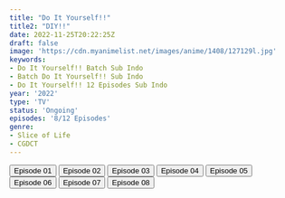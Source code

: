 ```yaml
---
title: "Do It Yourself!!"
title2: "DIY!!"
date: 2022-11-25T20:22:25Z
draft: false
image: 'https://cdn.myanimelist.net/images/anime/1408/127129l.jpg'
keywords:
- Do It Yourself!! Batch Sub Indo
- Batch Do It Yourself!! Sub Indo
- Do It Yourself!! 12 Episodes Sub Indo
year: '2022'
type: 'TV'
status: 'Ongoing'
episodes: '8/12 Episodes'
genre:
- Slice of Life
- CGDCT
---
```


<div class="d-g gg-5 gtc-r ai-c">
<button onclick="window.open('?arc=13lAgSUxHN_20221007/1/MP4/Kuramanime-DOYSELF-01-480p-Durandal','_blank')">Episode 01</button>
<button onclick="window.open('?arc=fr51Eck5mJ_20221018/2/MP4/Kuramanime-DOYSELF-02-480p-Durandal','_blank')">Episode 02</button>
<button onclick="window.open('?arc=Dv8kBahy6P_20221021/3/MP4/Kuramanime-DOYSELF-03-480p-Durandal','_blank')">Episode 03</button>
<button onclick="window.open('?arc=gYY5lZJG30_20221027/4/MP4/Kuramanime-DOYSELF-04-480p-Durandal','_blank')">Episode 04</button>
<button onclick="window.open('?arc=pHvn9XPuHB_20221104/5/MP4/Kuramanime-DOYSELF-05-480p-Durandal','_blank')">Episode 05</button>
<button onclick="window.open('?arc=qnM9nvhGIb_20221110/6/MP4/Kuramanime-DOYSELF-06-480p-Durandal','_blank')">Episode 06</button>
<button onclick="window.open('?arc=hDndiOHcfU_20221117/7/MP4/Kuramanime-DOYSELF-07-480p-Durandal','_blank')">Episode 07</button>
<button onclick="window.open('?arc=l1cqwZPrDw_20221125/8/MP4/Kuramanime-DOYSELF-08-480p-Durandal','_blank')">Episode 08</button>
</div>